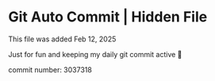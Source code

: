 # Git Auto Commit | Hidden File

This file was added Feb 12, 2025

Just for fun and keeping my daily git commit active 🤪

commit number: 3037318
